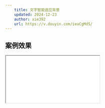 ```yaml
---
    title: 文字智能适应背景
    updated: 2024-12-23
    author: xie392
    url: https://v.douyin.com/ieaCgMdS/
---
```


## 案例效果

<Iframe src="/html/TextAdaptionBackground.html" />